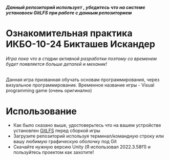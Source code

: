**_Данный репозиторий использует , убедитесь что на системе установоен GitLFS при работе с данным репозиторием_**
# Ознакомительная практика ИКБО-10-24 Бикташев Искандер
###### Игра пока что в стадии активной разработки поэтому со временем будет появляется больше деталей и механик!
Данная игра призванная обучать основам программирования, через визуальное программирование. Временное название игры - Visual programming game (очень оригинално)
# Использование
* Как было сказано выше, удостоверьтесь что на вашем устройстве установлен [GitLFS](https://git-lfs.github.com) перед сборкой игры
* Загрузите репозиторий используя терминал/командную строку или вашу любимую графическую оболочку под Git
* Скачайте нужную версию Unity (Я использовал 2022.3.58f1) и пользуйтесь проектом как захотите!